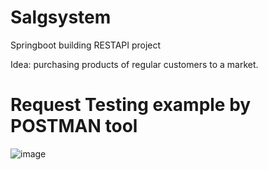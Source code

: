 # Salgsystem
Springboot building RESTAPI project

Idea: purchasing products of regular customers to a market. 




# Request Testing example by POSTMAN tool


![image](https://github.com/kahano/Customer_Product/assets/48335933/34082785-a66e-4da0-b80a-258d89cc8828)

